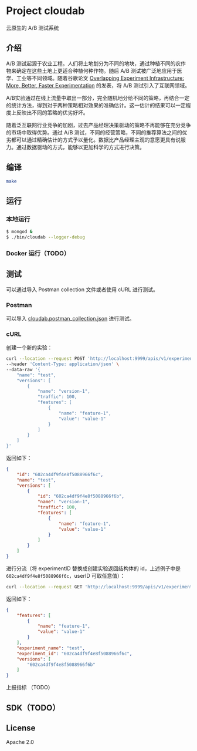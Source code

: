 # Project cloudab

云原生的 A/B 测试系统

## 介绍

A/B 测试起源于农业工程。人们将土地划分为不同的地块，通过种植不同的农作物来确定在这些土地上更适合种植何种作物。随后 A/B 测试被广泛地应用于医学、工业等不同领域。随着谷歌论文 [Overlapping Experiment Infrastructure: More, Better, Faster Experimentation](https://storage.googleapis.com/pub-tools-public-publication-data/pdf/36500.pdf) 的发表，将 A/B 测试引入了互联网领域。

A/B实验通过在线上流量中取出一部分，完全随机地分给不同的策略，再结合一定的统计方法，得到对于两种策略相对效果的准确估计。这一估计的结果可以一定程度上反映出不同的策略的优劣好坏。

随着泛互联网行业竞争的加剧，过去产品经理决策驱动的策略不再能够在充分竞争的市场中取得优势。通过 A/B 测试，不同的经营策略，不同的推荐算法之间的优劣都可以通过精确估计的方式予以量化。数据比产品经理主观的意愿更具有说服力。通过数据驱动的方式，能够以更加科学的方式进行决策。

## 编译

```bash
make
```

## 运行

### 本地运行

```bash
$ mongod &
$ ./bin/cloudab --logger-debug
```

### Docker 运行（TODO）

## 测试

可以通过导入 Postman collection 文件或者使用 cURL 进行测试。

### Postman

可以导入 [cloudab.postman_collection.json](docs/dev/cloudab.postman_collection.json) 进行测试。

### cURL

创建一个新的实验：

```bash
curl --location --request POST 'http://localhost:9999/apis/v1/experiments' \
--header 'Content-Type: application/json' \
--data-raw '{
    "name": "test",
    "versions": [
        {
            "name": "version-1",
            "traffic": 100,
            "features": [
                {
                    "name": "feature-1",
                    "value": "value-1"
                }
            ]
        }
    ]
}'
```

返回如下：

```json
{
    "id": "602ca4df9f4e8f5088966f6c",
    "name": "test",
    "versions": [
        {
            "id": "602ca4df9f4e8f5088966f6b",
            "name": "version-1",
            "traffic": 100,
            "features": [
                {
                    "name": "feature-1",
                    "value": "value-1"
                }
            ]
        }
    ]
}
```

进行分流（将 experimentID 替换成创建实验返回结构体的 id，上述例子中是 `602ca4df9f4e8f5088966f6c`，userID 可取任意值）：

```bash
curl --location --request GET 'http://localhost:9999/apis/v1/experiments/{experimentID}/abconfig?userID={userID}'
```

返回如下：

```json
{
    "features": [
        {
            "name": "feature-1",
            "value": "value-1"
        }
    ],
    "experiment_name": "test",
    "experiment_id": "602ca4df9f4e8f5088966f6c",
    "versions": [
        "602ca4df9f4e8f5088966f6b"
    ]
}
```

上报指标 （TODO）

## SDK（TODO）

## License

Apache 2.0
